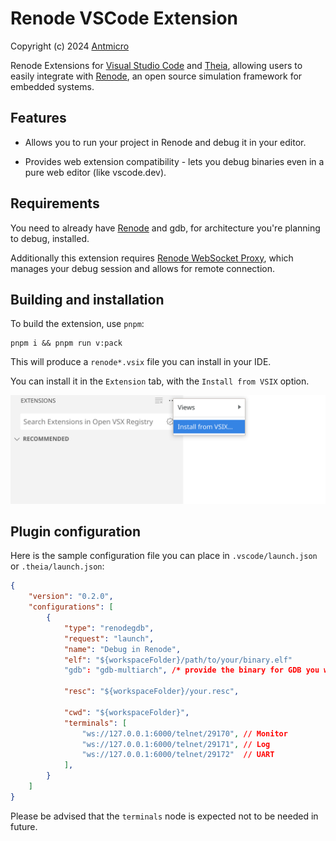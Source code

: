 # Renode VSCode Extension

Copyright (c) 2024 [Antmicro](https://antmicro.com)

Renode Extensions for [Visual Studio Code](https://code.visualstudio.com/) and [Theia](https://theia-ide.org), allowing users to easily integrate with [Renode](https://renode.io), an open source simulation framework for embedded systems.

## Features

- Allows you to run your project in Renode and debug it in your editor.

- Provides web extension compatibility - lets you debug binaries even in a pure web editor (like vscode.dev).

## Requirements

You need to already have [Renode](https://github.com/renode/renode) and gdb, for architecture you're planning to debug, installed.

Additionally this extension requires [Renode WebSocket Proxy](https://github.com/antmicro/renode-ws-proxy), which manages your debug session and allows for remote connection.

## Building and installation

To build the extension, use `pnpm`:

```
pnpm i && pnpm run v:pack
```

This will produce a `renode*.vsix` file you can install in your IDE.

You can install it in the `Extension` tab, with the `Install from VSIX` option.

![Install from VSIX](img/vsix.png)

## Plugin configuration

Here is the sample configuration file you can place in `.vscode/launch.json` or `.theia/launch.json`:

```json
{
    "version": "0.2.0",
    "configurations": [
        {
            "type": "renodegdb",
            "request": "launch",
            "name": "Debug in Renode",
            "elf": "${workspaceFolder}/path/to/your/binary.elf"
            "gdb": "gdb-multiarch", /* provide the binary for GDB you would like to use */

            "resc": "${workspaceFolder}/your.resc",

            "cwd": "${workspaceFolder}",
            "terminals": [
                "ws://127.0.0.1:6000/telnet/29170", // Monitor
                "ws://127.0.0.1:6000/telnet/29171", // Log
                "ws://127.0.0.1:6000/telnet/29172"  // UART
            ],
        }
    ]
}

```

Please be advised that the `terminals` node is expected not to be needed in future.
